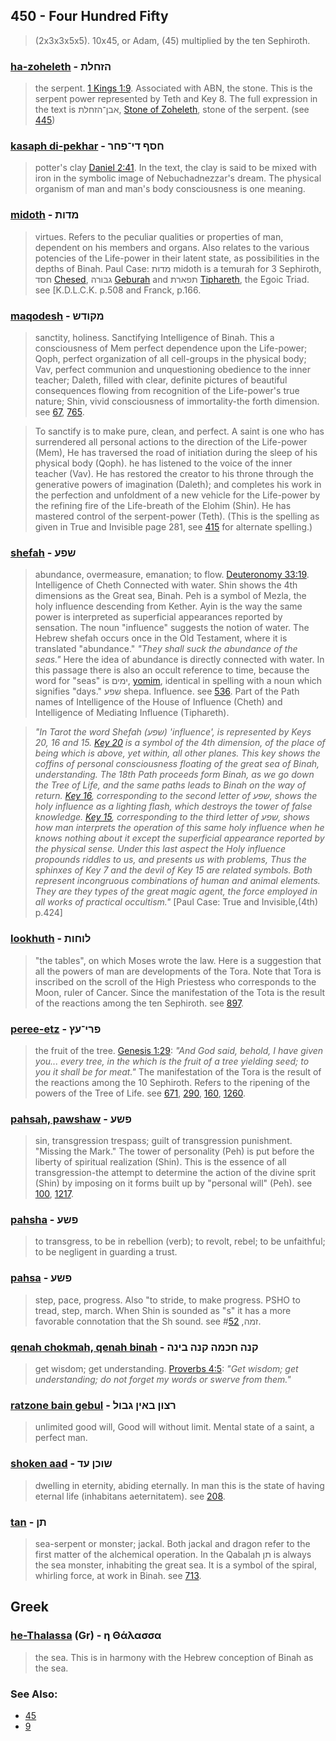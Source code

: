 ## 450 - Four Hundred Fifty
> (2x3x3x5x5). 10x45, or Adam, (45) multiplied by the ten Sephiroth.

### [ha-zoheleth](/keys/HZChLTh) - הזחלת
> the serpent. [1 Kings 1:9](http://biblehub.com/1_kings/1-9.htm). Associated with ABN, the stone. This is the serpent power represented by Teth and Key 8. The full expression in the text is אבן־הזחלת, [Stone of Zoheleth](/keys/ABN-HZChLTh), stone of the serpent. (see [445](445))

### [kasaph di-pekhar](/keys/ChSP.DI-PChR) - חסף די־פחר
> potter's clay [Daniel 2:41](http://biblehub.com/daniel/2-41.htm). In the text, the clay is said to be mixed with iron in the symbolic image of Nebuchadnezzar's dream. The physical organism of man and man's body consciousness is one meaning.

### [midoth](/keys/MDVTh) - מדות
> virtues. Refers to the peculiar qualities or properties of man, dependent on his members and organs. Also relates to the various potencies of the Life-power in their latent state, as possibilities in the depths of Binah. Paul Case: מדות midoth is a temurah for 3 Sephiroth, 	חסד [Chesed](/keys/ChSD), גבורה [Geburah](/keys/GBVRH) and תפארת [Tiphareth](/keys/ThPARTh), the Egoic Triad. see [K.D.L.C.K. p.508 and Franck, p.166.

### [maqodesh](/keys/MQVDSh) - מקודש
> sanctity, holiness. Sanctifying Intelligence of Binah. This a consciousness of Mem perfect dependence upon the Life-power; Qoph, perfect organization of all cell-groups in the physical body; Vav, perfect communion and unquestioning obedience to the inner teacher; Daleth, filled with clear, definite pictures of beautiful consequences flowing from recognition of the Life-power's true nature; Shin, vivid consciousness of immortality-the forth dimension. see [67](67), [765](765).

> To sanctify is to make pure, clean, and perfect. A saint is one who has surrendered all personal actions to the direction of the Life-power (Mem), He has traversed the road of initiation during the sleep of his physical body (Qoph). he has listened to the voice of the inner teacher (Vav). He has restored the creator to his throne through the generative powers of imagination (Daleth); and completes his work in the perfection and unfoldment of a new vehicle for the Life-power by the refining fire of the Life-breath of the Elohim (Shin). He has mastered control of the serpent-power (Teth). (This is the spelling as given in True and Invisible page 281, see [415](415) for alternate spelling.)

### [shefah](/keys/ShPO) - שפע
> abundance, overmeasure, emanation; to flow. [Deuteronomy 33:19](http://biblehub.com/deuteronomy/33-19.htm). Intelligence of Cheth Connected with water. Shin shows the 4th dimensions as the Great sea, Binah. Peh is a symbol of Mezla, the holy influence descending from Kether. Ayin is the way the same power is interpreted as superficial appearances reported by sensation. The noun "influence" suggests the notion of water. The Hebrew shefah occurs once in the Old Testament, where it is translated "abundance." *"They shall suck the abundance of the seas."* Here the idea of abundance is directly connected with water. In this passage there is also an occult reference to time, because the word for "seas" is ימים, [yomim](/keys/IMIM), identical in spelling with a noun which signifies "days." שפע shepa. Influence. see [536](536). Part of the Path names of Intelligence of the House of Influence (Cheth) and Intelligence of Mediating Influence (Tiphareth).

> *"In Tarot the word Shefah (שפע) 'influence', is represented by Keys 20, 16 and 15. [Key 20](20) is a symbol of the 4th dimension, of the place of being which is above, yet within, all other planes. This key shows the coffins of personal consciousness floating of the great sea of Binah, understanding. The 18th Path proceeds form Binah, as we go down the Tree of Life, and the same paths leads to Binah on the way of return. [Key 16](16), corresponding to the second letter of שפע, shows the holy influence as a lighting flash, which destroys the tower of false knowledge. [Key 15](15), corresponding to the third letter of שפע, shows how man interprets the operation of this same holy influence when he knows nothing about it except the superficial appearance reported by the physical sense. Under this last aspect the Holy influence propounds riddles to us, and presents us with problems, Thus the sphinxes of Key 7 and the devil of Key 15 are related symbols. Both represent incongruous combinations of human and animal elements. They are they types of the great magic agent, the force employed in all works of practical occultism."* [Paul Case: True and Invisible,(4th) p.424]

### [lookhuth](/keys/LVChVTh) - לוחות
> "the tables", on which Moses wrote the law. Here is a suggestion that all the powers of man are developments of the Tora. Note that Tora is inscribed on the scroll of the High Priestess who corresponds to the Moon, ruler of Cancer. Since the manifestation of the Tota is the result of the reactions among the ten Sephiroth. see [897](897).

### [peree-etz](/keys/PRI-OTz) - פרי־עץ
> the fruit of the tree. [Genesis 1:29](http://biblehub.com/genesis/1-29.htm): *"And God said, behold, I have given you... every tree, in the which is the fruit of a tree yielding seed; to you it shall be for meat."* The manifestation of the Tora is the result of the reactions among the 10 Sephiroth. Refers to the ripening of the powers of the Tree of Life. see [671](671), [290](290), [160](160), [1260](1260).

### [pahsah, pawshaw](/keys/PShO) - פשע
> sin, transgression trespass; guilt of transgression punishment. "Missing the Mark." The tower of personality (Peh) is put before the liberty of spiritual realization (Shin). This is the essence of all transgression-the attempt to determine the action of the divine sprit (Shin) by imposing on it forms built up by "personal will" (Peh). see [100](100), [1217](1217).

### [pahsha](/keys/PShO) - פשע
> to transgress, to be in rebellion (verb); to revolt, rebel; to be unfaithful; to be negligent in guarding a trust.

### [pahsa](/keys/PShO) - פשע
> step, pace, progress. Also "to stride, to make progress. PSHO to tread, step, march. When Shin is sounded as "s" it has a more favorable connotation that the Sh sound. see זמה, #[52](52).

### [qenah chokmah, qenah binah](/keys/QNH.ChKMH.QNH.BINH) - קנה חכמה קנה בינה
> get wisdom; get understanding. [Proverbs 4:5](http://biblehub.com/proverbs/4-5.htm): *"Get wisdom; get understanding; do not forget my words or swerve from them."*

### [ratzone bain gebul](/keys/RTzVN.BAIN.GBVL) - רצון באין גבול
> unlimited good will, Good will without limit. Mental state of a saint, a perfect man.

### [shoken aad](/keys/ShVKN.OD) - שוכן עד
> dwelling in eternity, abiding eternally. In man this is the state of having eternal life (inhabitans aeternitatem). see [208](208).

### [tan](/keys/ThN) - תן
> sea-serpent or monster; jackal. Both jackal and dragon refer to the first matter of the alchemical operation. In the Qabalah תן is always the sea monster, inhabiting the great sea. It is a symbol of the spiral, whirling force, at work in Binah. see [713](713).

## Greek

### [he-Thalassa](/greek?word=h.thalassa) (Gr) - η Θάλασσα
> the sea. This is in harmony with the Hebrew conception of Binah as the sea.

### See Also:

- [45](45)
- [9](9)
